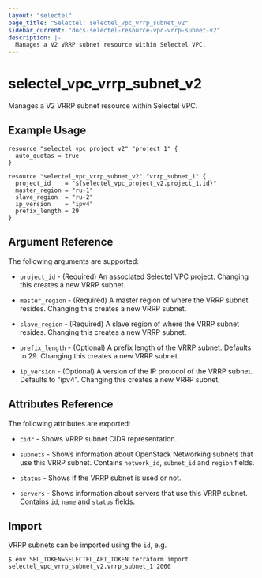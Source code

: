 ```yaml
---
layout: "selectel"
page_title: "Selectel: selectel_vpc_vrrp_subnet_v2"
sidebar_current: "docs-selectel-resource-vpc-vrrp-subnet-v2"
description: |-
  Manages a V2 VRRP subnet resource within Selectel VPC.
---
```


# selectel\_vpc\_vrrp_subnet_v2

Manages a V2 VRRP subnet resource within Selectel VPC.

## Example Usage

```hcl
resource "selectel_vpc_project_v2" "project_1" {
  auto_quotas = true
}

resource "selectel_vpc_vrrp_subnet_v2" "vrrp_subnet_1" {
  project_id    = "${selectel_vpc_project_v2.project_1.id}"
  master_region = "ru-1"
  slave_region  = "ru-2"
  ip_version    = "ipv4"
  prefix_length = 29
}
```

## Argument Reference

The following arguments are supported:

* `project_id` - (Required) An associated Selectel VPC project. Changing this
  creates a new VRRP subnet.

* `master_region` - (Required) A master region of where the VRRP subnet resides.
  Changing this creates a new VRRP subnet.

* `slave_region` - (Required) A slave region of where the VRRP subnet resides.
  Changing this creates a new VRRP subnet.

* `prefix_length` - (Optional) A prefix length of the VRRP subnet. Defaults to 29.
  Changing this creates a new VRRP subnet.

* `ip_version` - (Optional) A version of the IP protocol of the VRRP subnet.
  Defaults to "ipv4". Changing this creates a new VRRP subnet.

## Attributes Reference

The following attributes are exported:

* `cidr` - Shows VRRP subnet CIDR representation.

* `subnets` - Shows information about OpenStack Networking subnets that use this
  VRRP subnet. Contains `network_id`, `subnet_id` and `region` fields.

* `status` - Shows if the VRRP subnet is used or not.

* `servers` - Shows information about servers that use this VRRP subnet. Contains
  `id`, `name` and `status` fields.

## Import

VRRP subnets can be imported using the `id`, e.g.

```shell
$ env SEL_TOKEN=SELECTEL_API_TOKEN terraform import selectel_vpc_vrrp_subnet_v2.vrrp_subnet_1 2060
```
